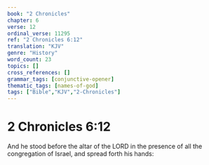```yaml
---
book: "2 Chronicles"
chapter: 6
verse: 12
ordinal_verse: 11295
ref: "2 Chronicles 6:12"
translation: "KJV"
genre: "History"
word_count: 23
topics: []
cross_references: []
grammar_tags: [conjunctive-opener]
thematic_tags: [names-of-god]
tags: ["Bible","KJV","2-Chronicles"]
---
```


# 2 Chronicles 6:12

And he stood before the altar of the LORD in the presence of all the congregation of Israel, and spread forth his hands:
